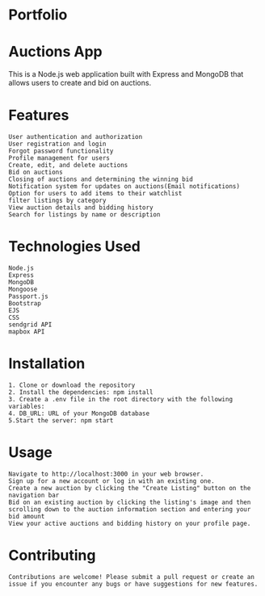 # Portfolio

# Auctions App
This is a Node.js web application built with Express and MongoDB that allows users to create and bid on auctions.

# Features
	User authentication and authorization
	User registration and login
	Forgot password functionality
	Profile management for users
	Create, edit, and delete auctions
	Bid on auctions
	Closing of auctions and determining the winning bid
	Notification system for updates on auctions(Email notifications)
	Option for users to add items to their watchlist
	filter listings by category
	View auction details and bidding history
	Search for listings by name or description
	
# Technologies Used
	Node.js
	Express
	MongoDB
	Mongoose
	Passport.js
	Bootstrap
	EJS
	CSS
	sendgrid API
	mapbox API

# Installation
	1. Clone or download the repository 
	2. Install the dependencies: npm install
	3. Create a .env file in the root directory with the following variables:
	4. DB_URL: URL of your MongoDB database
	5.Start the server: npm start
	
# Usage
	Navigate to http://localhost:3000 in your web browser.
	Sign up for a new account or log in with an existing one.
	Create a new auction by clicking the "Create Listing" button on the navigation bar
	Bid on an existing auction by clicking the listing's image and then scrolling down to the auction information section and entering your bid amount
	View your active auctions and bidding history on your profile page.
	
# Contributing
	Contributions are welcome! Please submit a pull request or create an issue if you encounter any bugs or have suggestions for new features.
